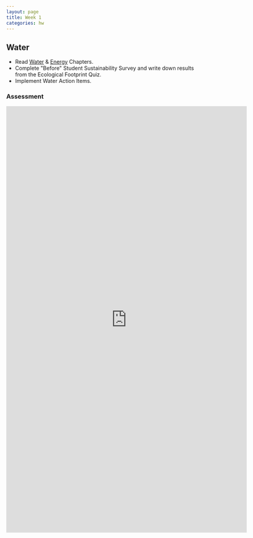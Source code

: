 ```yaml
---
layout: page
title: Week 1
categories: hw
---
```


## Water

* Read [Water][link to water chapter] & [Energy][link to energy chapter] Chapters.
* Complete "Before" Student Sustainability Survey and write down results from the Ecological Footprint Quiz.
* Implement Water Action Items.

### Assessment

<iframe src="https://docs.google.com/forms/d/e/1FAIpQLSco8xAhiMbbAeAU6r0OQzHfivbh-DX6E9s0_rlduMo4BjLA7Q/viewform?embedded=true" width="640" height="1135" frameborder="0" marginheight="0" marginwidth="0">Loading…</iframe>


[link to water chapter]: http://www.smc.edu/AcademicAffairs/Sustainability/Documents/SW_Worksbook_SGP_Water.pdf

[link to energy chapter]: http://www.smc.edu/AcademicAffairs/Sustainability/Documents/SW_Worksbook_SGP_Energy.pdf
